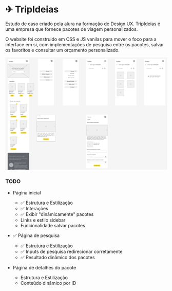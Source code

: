 # ✈ TripIdeias
Estudo de caso criado pela alura na formação de Design UX. 
TripIdeias é uma empresa que fornece pacotes de viagem personalizados.
  
O website foi construido em CSS e JS vanilas para mover o foco para a interface em si, com implementações de pesquisa entre os pacotes, salvar os favoritos e consultar um orçamento personalizado.

![Wireframe das telas de início pesquisa e detalhes](wireframe.png)

### TODO
- Página inicial
    - ✅ Estrutura e Estilização
    - ✅ Interações
    - ✅ Exibir "dinâmicamente" pacotes
    - Links e estilo sidebar 
    - Funcionalidade salvar pacotes

- ✅ Página de pesquisa
    - ✅ Estrutura e Estilização
    - ✅ Inputs de pesquisa redirecionar corretamente
    - ✅ Resultado dinâmico dos pacotes 

- Página de detalhes do pacote
    - Estrutura e Estilização
    - Conteúdo dinâmico por ID